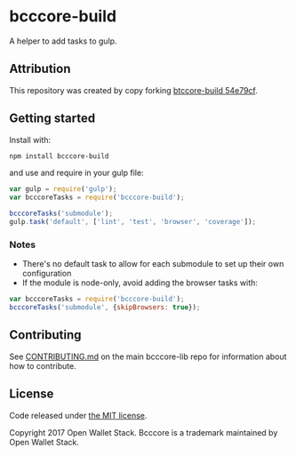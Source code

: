 # bcccore-build

A helper to add tasks to gulp.

## Attribution

This repository was created by copy forking [btccore-build 54e79cf](https://github.com/owstack/btccore-build/commit/54e79cfe5404c37ead8073e13cff2a4574ded952).

## Getting started

Install with:

```sh
npm install bcccore-build
```

and use and require in your gulp file: 

```javascript
var gulp = require('gulp');
var bcccoreTasks = require('bcccore-build');

bcccoreTasks('submodule');
gulp.task('default', ['lint', 'test', 'browser', 'coverage']);
```

### Notes

* There's no default task to allow for each submodule to set up their own configuration
* If the module is node-only, avoid adding the browser tasks with:
```javascript
var bcccoreTasks = require('bcccore-build');
bcccoreTasks('submodule', {skipBrowsers: true});
```

## Contributing

See [CONTRIBUTING.md](https://github.com/owstack/bcccore-lib) on the main bcccore-lib repo for information about how to contribute.

## License

Code released under [the MIT license](https://github.com/owstack/bcccore-lib/blob/master/LICENSE).

Copyright 2017 Open Wallet Stack. Bcccore is a trademark maintained by Open Wallet Stack.
